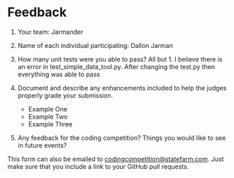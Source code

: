 # Feedback

1. Your team: Jarmander
2. Name of each individual participating: Dallon Jarman
3. How many unit tests were you able to pass? All but 1. I believe there is an error in test_simple_data_tool.py. After changing the test.py then everything was able to pass

4. Document and describe any enhancements included to help the judges properly grade your submission.
    - Example One
    - Example Two
    - Example Three

5. Any feedback for the coding competition? Things you would like to see in future events?

This form can also be emailed to [codingcompetition@statefarm.com](mailto:codingcompetition@statefarm.com). Just make sure that you include a link to your GitHub pull requests.
